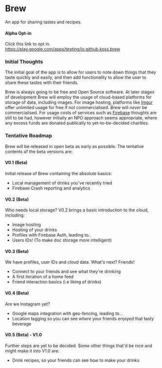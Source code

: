 # Brew
An app for sharing tastes and recipes. 

#### Alpha Opt-in
Click this link to opt in. https://play.google.com/apps/testing/io.github.koss.brew

### Initial Thoughts
The initial goal of the app is to allow for users to note down things that they taste quickly and easily, and then add functionality to allow the user to share these tastes with their friends.

Brew is always going to be free and Open Source software. At later stages of development Brew will employ the usage of cloud-based platforms for storage of data, including images. For image hosting, platforms like [Imgur](https://imgur.com/) offer unlimited usage for free if not commercialised. Brew will _never_ be commercialised. For usage costs of services such as [Firebase](https://firebase.google.com/) thoughts are still to be had, however initially an NPO approach seems appropriate, where any excess funds are donated publically to yet-to-be-decided charities.

### Tentative Roadmap
Brew will be released in open beta as early as possible. The tentative contents of the beta versions are:

#### V0.1 (Beta)
Initial release of Brew containing the absolute basics:
- Local management of drinks you've recently tried
- Firebase Crash reporting and analytics

#### V0.2 (Beta)
Who needs local storage? V0.2 brings a basic introduction to the cloud, including:
- Image hosting 
- Hosting of your drinks
- Profiles with Firebase Auth, leading to..
- Users IDs! (To make doc storage more intelligent)

#### V0.3 (Beta)
We have profiles, user IDs and cloud data. What's next? Friends!
- Connect to your friends and see what they're drinking
- A first iteration of a home feed
- Friend interaction basics (i.e liking of drinks)

#### V0.4 (Beta)
Are we Instagram yet?
- Google maps integration with geo-fencing, leading to...
- Location tagging so you can see _where_ your friends enjoyed that tasty beverage

#### V0.5 (Beta) - V1.0
Further steps are yet to be decided. Some other things that'd be nice and might make it into V1.0 are:
- Drink recipes, so your friends can see how to make your drinks
